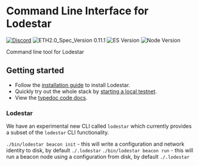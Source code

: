 # Command Line Interface for Lodestar
[![Discord](https://img.shields.io/discord/593655374469660673.svg?label=Discord&logo=discord)](https://discord.gg/aMxzVcr)
![ETH2.0_Spec_Version 0.11.1](https://img.shields.io/badge/ETH2.0_Spec_Version-0.11.1-2e86c1.svg)
![ES Version](https://img.shields.io/badge/ES-2020-yellow)
![Node Version](https://img.shields.io/badge/node-12.x-green)

Command line tool for Lodestar

## Getting started

- Follow the [installation guide](https://chainsafe.github.io/lodestar/installation) to install Lodestar.
- Quickly try out the whole stack by [starting a local testnet](https://chainsafe.github.io/lodestar/usage).
- View the [typedoc code docs](https://chainsafe.github.io/lodestar/packages).

### Lodestar

We have an experimental new CLI called `lodestar` which currently provides a subset of the `lodestar` CLI functionality.

`./bin/lodestar beacon init` - this will write a configuration and network identity to disk, by default `./.lodestar`
`./bin/lodestar beacon run` - this will run a beacon node using a configuration from disk, by default `./.lodestar`
